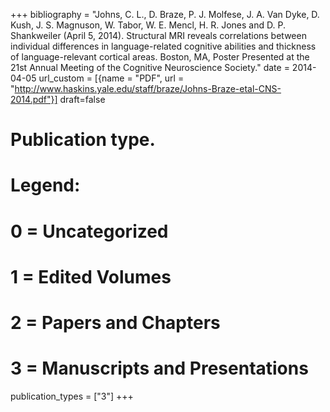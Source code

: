 +++
bibliography = "Johns, C. L., D. Braze, P. J. Molfese, J. A. Van Dyke, D. Kush, J. S. Magnuson, W. Tabor, W. E. Mencl, H. R. Jones and D. P. Shankweiler (April 5, 2014). Structural MRI reveals correlations between individual differences in language-related cognitive abilities and thickness of language-relevant cortical areas. Boston, MA, Poster Presented at the 21st Annual Meeting of the Cognitive Neuroscience Society."
date = 2014-04-05
 url_custom = [{name = "PDF", url = "http://www.haskins.yale.edu/staff/braze/Johns-Braze-etal-CNS-2014.pdf"}]
draft=false
# Publication type.
# Legend:
# 0 = Uncategorized
# 1 = Edited Volumes
# 2 = Papers and Chapters
# 3 = Manuscripts and Presentations
publication_types = ["3"]
+++